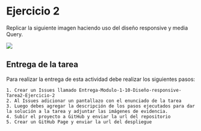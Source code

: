 # Ejercicio 2

Replicar la siguiente imagen haciendo uso del diseño responsive y media Query.

![](https://res.cloudinary.com/db9wh5uvt/image/upload/v1626010384/Tarea-Q_nwtefg.png)

## Entrega de la tarea
Para realizar la entrega de esta actividad debe realizar los siguientes pasos:

    1. Crear un Issues llamado Entrega-Modulo-1-10-Diseño-responsive-Tarea2-Ejercicio-2
    2. Al Issues adicionar un pantallazo con el enunciado de la tarea
    3. Luego debes agregar la descripción de los pasos ejecutados para dar la solución a la tarea y adjuntar las imágenes de evidencia.
    4. Subir el proyecto a GitHub y enviar la url del repositorio
    5. Crear un GitHub Page y enviar la url del despliegue